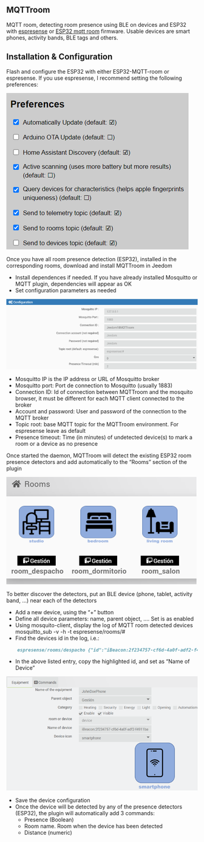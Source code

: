 ## MQTTroom

MQTT room, detecting room presence using BLE on devices and ESP32 with [espresense](https://espresense.com) or [ESP32 mqtt room](https://jptrsn.github.io/ESP32-mqtt-room) firmware. Usable devices are smart phones, activity bands, BLE tags and others.

## Installation & Configuration

Flash and configure the ESP32 with either ESP32-MQTT-room or espresense. If you use espresense, I recommend setting the following preferences:

![Image](images/Preferences.png)

Once you have all room presence detection (ESP32), installed in the corresponding rooms, download and install MQTTroom in Jeedom
-	Install dependences if needed. If you have already installed Mosquitto or MQTT plugin, dependencies will appear as OK
- Set configuration parameters as needed

![Image](images/Configuration.png)

  - Mosquitto IP is the IP address or URL of Mosquitto broker
  - Mosquitto port: Port de connection to Mosquitto (usually 1883)
  - Connection ID: Id of connection between MQTTroom and the mosquito browser, it must be different for each MQTT client connected to the broker
  - Account and password: User and password of the connection to the MQTT broker
  - Topic root: base MQTT topic for the MQTTroom environment. For espresense leave as default
  - Presence timeout: Time (in minutes) of undetected device(s) to mark a room or a device as no presence

Once started the daemon, MQTTroom will detect the existing ESP32 room presence detectors and add automatically to the “Rooms” section of the plugin

![Image](images/Rooms.png)

To better discover the detectors, put an BLE device (phone, tablet, activity band, …) near each of the detectors
- Add a new device, using the “+” button
- Define all device parameters: name, parent object, …. Set is as enabled
- Using mosquito-client, display the log of MQTT room detected devices
    mosquitto_sub -v -h <IP address> -t espresense/rooms/#
- Find the devices id in the log, i.e.:
```markdown
    espresense/rooms/despacho {"id":"iBeacon:2f234757-cf6d-4a0f-adf2-f4911ba9ffa6-1-0","rssi@1m":-75,"rssi":-96,"mac":"4412ce91ba08","raw":3.98,"distance":2.61,"speed":0.1}
```

  - In the above listed entry, copy the highlighted id, and set as “Name of Device”

  ![Image](images/Equipement.png)
  
- Save the device configuration
- Once the device will be detected by any of the presence detectors (ESP32), the plugin will automatically add 3 commands:
  - Presence (Boolean)
  - Room name. Room when the device has been detected
  - Distance (numeric)
